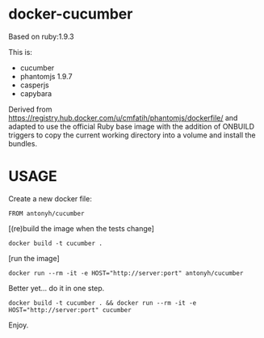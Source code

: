 docker-cucumber
===============

Based on ruby:1.9.3

This is:

- cucumber 
- phantomjs 1.9.7
- casperjs
- capybara


Derived from https://registry.hub.docker.com/u/cmfatih/phantomjs/dockerfile/
and adapted to use the official Ruby base image
with the addition of ONBUILD triggers to copy the current working directory
into a volume and install the bundles.


USAGE
=====

Create a new docker file:

    FROM antonyh/cucumber

[(re)build the image when the tests change]

    docker build -t cucumber . 
 
[run the image]

    docker run --rm -it -e HOST="http://server:port" antonyh/cucumber 

Better yet... do it in one step.

    docker build -t cucumber . && docker run --rm -it -e HOST="http://server:port" cucumber

Enjoy.